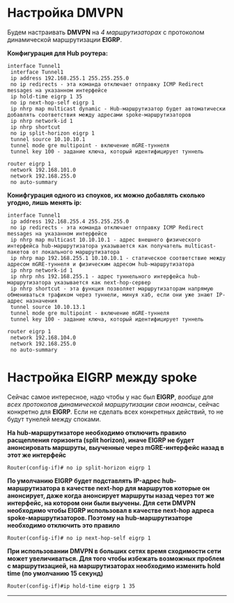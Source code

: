 # Настройка DMVPN 

Будем настраивать **DMVPN** на *4 маршрутизаторах* с протоколом динамической маршрутизации **EIGRP**.

**Конфигурация для Hub роутера:**

```
interface Tunnel1
 interface Tunnel1
 ip address 192.168.255.1 255.255.255.0
 no ip redirects - эта команда отключает отправку ICMP Redirect messages на указанном интерфейсе
 ip hold-time eigrp 1 35
 no ip next-hop-self eigrp 1
 ip nhrp map multicast dynamic - Hub-маршрутизатор будет автоматически добавлять соответствия между адресами spoke-маршрутизаторов
 ip nhrp network-id 1
 ip nhrp shortcut
 no ip split-horizon eigrp 1
 tunnel source 10.10.10.1
 tunnel mode gre multipoint - включение mGRE-туннеля
 tunnel key 100 - задание ключа, который идентифицирует туннель
```

```
router eigrp 1
 network 192.168.101.0
 network 192.168.255.0
 no auto-summary
```

**Конифгурация одного из споуков, их можно добавлять сколько угодно, лишь менять ip:**

```
interface Tunnel1
 ip address 192.168.255.4 255.255.255.0
 no ip redirects - эта команда отключает отправку ICMP Redirect messages на указанном интерфейсе
 ip nhrp map multicast 10.10.10.1 - адрес внешнего физического интерфейса hub-маршрутизатора указывается как получатель multicast-пакетов от локального маршрутизатора
 ip nhrp map 192.168.255.1 10.10.10.1 - статическое соответствие между адресом mGRE-туннеля и физическим адресом hub-маршрутизатора
 ip nhrp network-id 1
 ip nhrp nhs 192.168.255.1 - адрес туннельного интерфейса hub-маршрутизатора указывается как next-hop-сервер
 ip nhrp shortcut - эта функция позволяет маршрутизаторам напрямую обмениваться трафиком через туннели, минуя хаб, если они уже знают IP-адрес назначения
 tunnel source 10.10.13.1
 tunnel mode gre multipoint - включение mGRE-туннеля
 tunnel key 100 - задание ключа, который идентифицирует туннель
```

```
router eigrp 1
 network 192.168.104.0
 network 192.168.255.0
 no auto-summary
```

# Настройка EIGRP между spoke

Сейчас самое интересное, надо чтобы у нас был **EIGRP**, *вообще для всех протоколов динамической маршрутизации свои нюансы*, сейчас конкретно для **EIGRP**.
Если не сделать всех конкретных действий, то не будут тунелей между споками. 

**На hub-маршрутизаторе необходимо отключить правило расщепления горизонта (split horizon), иначе EIGRP не будет анонсировать маршруты, выученные через mGRE-интерфейс назад в этот же интерфейс**

```
Router(config-if)# no ip split-horizon eigrp 1
```

**По умолчанию EIGRP будет подставлять IP-адрес hub-маршрутизатора в качестве next-hop для маршрутов которые он анонсирует, даже когда анонсирует маршруты назад через тот же интерфейс, на котором они были выучены. Для сети DMVPN необходимо чтобы EIGRP использовал в качестве next-hop адреса spoke-маршрутизаторов. Поэтому на hub-маршрутизаторе необходимо отключить это правило**

```
Router(config-if)# no ip next-hop-self eigrp 1
```

**При использовании DMVPN в больших сетях время сходимости сети может увеличиваться. Для того чтобы избежать возможных проблем с маршрутизацией, на маршрутизаторах необходимо изменить hold time (по умолчанию 15 секунд)**

```
Router(config-if)#ip hold-time eigrp 1 35
```

------------
